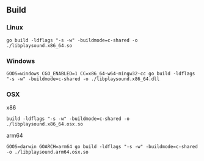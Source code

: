 ## Build

### Linux
```shell
go build -ldflags "-s -w" -buildmode=c-shared -o ./libplaysound.x86_64.so
```

### Windows
```shell
GOOS=windows CGO_ENABLED=1 CC=x86_64-w64-mingw32-cc go build -ldflags "-s -w" -buildmode=c-shared -o ./libplaysound.x86_64.dll
```

### OSX
x86
```shell
build -ldflags "-s -w" -buildmode=c-shared -o ./libplaysound.x86_64.osx.so
```

arm64
```shell
GOOS=darwin GOARCH=arm64 go build -ldflags "-s -w" -buildmode=c-shared -o ./libplaysound.arm64.osx.so
```
